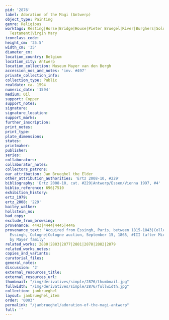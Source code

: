 ```yaml
---
pid: '2876'
label: Adoration of the Magi (Antwerp)
object_type: Painting
genre: Religious
worktags: Resting|Horse|Bridge|House|Pieter Bruegel|River|Burghers|Soldiers|Christ|New
  Testament|Virgin Mary
iconclass_code:
height_cm: '25.5'
width_cm: '35'
diameter_cm:
location_country: Belgium
location_city: Antwerp
location_collection: Museum Mayer van den Bergh
accession_nos_and_notes: 'inv. #497'
private_collection_info:
collection_type: Public
realdate: ca. 1594
numeric_date: '1594'
medium: Oil
support: Copper
support_notes:
signature:
signature_location:
support_marks:
further_inscription:
print_notes:
print_type:
plate_dimensions:
states:
printmaker:
publisher:
series:
collaborators:
collaborator_notes:
collectors_patrons:
our_attribution: Jan Brueghel the Elder
other_attribution_authorities: 'Ertz 2008-10, #229'
bibliography: 'Ertz 2008-10, cat. #229|Antwerp/Essen/Vienna 1997, #4'
biblio_reference: 696|7510
exhibition_history:
ertz_1979:
ertz_2008: '229'
bailey_walker:
hollstein_no:
bad_copy:
exclude_from_browsing:
provenance: 4443|4444|4445|4446
provenance_text: 'Acquired from Essingh, Paris, between 1815-1843|Collection of A.J.
  Essingh, Cologne|Cologne auction, September 15, 1865, #III (after Mireur: 2062fr.)|Acquired
  by Mayer family'
related_works: 2880|2883|2877|2881|2878|2882|2879
related_works_notes:
copies_and_variants:
curatorial_files:
general_notes:
discussion: '2'
external_resources_title:
external_resources_url:
thumbnail: "/img/derivatives/simple/2876/thumbnail.jpg"
fullwidth: "/img/derivatives/simple/2876/fullwidth.jpg"
collection: janbrueghel
layout: janbrueghel_item
order: '0003'
permalink: "/janbrueghel/adoration-of-the-magi-antwerp"
full: ''
---
```

